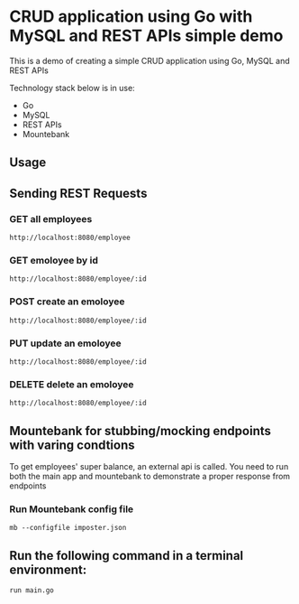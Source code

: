 # CRUD application using Go with MySQL and REST APIs simple demo
 
This is a demo of creating a simple CRUD application using Go, MySQL and REST APIs

Technology stack below is in use:

* Go
* MySQL
* REST APIs
* Mountebank 

## Usage


## Sending REST Requests

### GET all employees
```
http://localhost:8080/employee
```

### GET emoloyee by id 
```
http://localhost:8080/employee/:id
```

### POST create an emoloyee 
```
http://localhost:8080/employee/:id
```

### PUT update an emoloyee 
```
http://localhost:8080/employee/:id
```

### DELETE delete an emoloyee 
```
http://localhost:8080/employee/:id
```


## Mountebank for stubbing/mocking endpoints with varing condtions
To get employees' super balance, an external api is called.
You need to run both the main app and mountebank to demonstrate a proper response from endpoints 

### Run Mountebank config file
```
mb --configfile imposter.json
```

## Run the following command in a terminal environment:
```
run main.go

```
